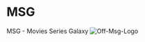 # MSG
MSG - Movies Series Galaxy
![Off-Msg-Logo](https://github.com/achelmasoudi/MSG/assets/154275618/94d265ea-af46-4f78-aec9-98a35d743bd1)

